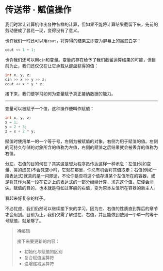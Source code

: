 # 传送带 · 赋值操作

我们时常让计算机作出各种各样的计算，但如果不能将计算结果截留下来，先前的劳动便成了昙花一现，变得没有了意义。

也许我们一时还可以用```cout```，将算得的结果立即变为屏幕上的黑底白字：

```cpp
cout << 1 + 1;
```

也许我们还可以用```cin```和变量。变量的存在给予了我们截留运算结果的可能，但目前为止，我们还仅仅在让它承载从键盘获得的值：

```cpp
int x, y, z;
cin >> x >> y >> z;
cout << x * y * z;
```

接下来，我们便学习如何为变量赋予真正接纳数据的能力。

------

变量可以被赋予一个值，这种操作便叫作赋值：

```cpp
int x, y, z;
x = 1;
y = 2 + 3;
z = x + 2 * y;
```

赋值时使用单一的一个等于号，左侧为被赋值的对象，右侧为用于赋值的值。左侧的可持久存储的对象所含的值称为左值，右侧的赋值之后结果就会被丢弃的值称为右值。

分左、右值的目的何在？其实这是想为程序员传达这样一种讯息：左值(例如变量、类的成员)不会凭空小时，它就在那里，你总有机会将其值取走；右值(例如一段表达式)就真的是一闪即逝，不论你是否将这个值存进某个左值所在的容器，或是将其作为某一段在它之上的表达式的一部分继续计算，求完这个值，它便会消失。赋值的目的，也本就是将如过客般的右值，变为原本左值所在容器的新主人。

看起来好复杂的样子。

不必忧虑，我们仍然可以继续接下来的学习，因为左、右值的性质直到靠后的章节才会用到。目前为止，我们仅需了解过左、右值，并且能做到使用一个单一的等于号赋值，就足够了。



> 待编辑
>
> 接下来要更新的内容：
>
> - 初始化与赋值的区别
> - 复合赋值运算符
> - 递增递减运算符
